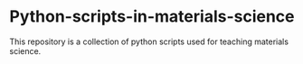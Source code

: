 # Python-scripts-in-materials-science
This repository is a collection of python scripts used for teaching materials science.

